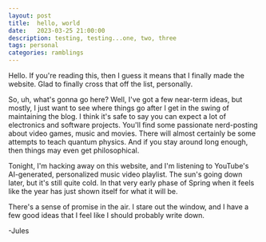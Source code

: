 ```yaml
---
layout: post
title:  hello, world
date:   2023-03-25 21:00:00
description: testing, testing...one, two, three
tags: personal
categories: ramblings
---
```

Hello.  If you're reading this, then I guess it means that I finally made the website.  Glad to finally cross that off the list, personally.

So, uh, what's gonna go here?  Well, I've got a few near-term ideas, but mostly, I just want to see where things go after I get in the swing of maintaining the blog.  I think it's safe to say you can expect a lot of electronics and software projects.  You'll find some passionate nerd-posting about video games, music and movies.  There will almost certainly be some attempts to teach quantum physics.  And if you stay around long enough, then things may even get philosophical.

Tonight, I'm hacking away on this website, and I'm listening to YouTube's AI-generated, personalized music video playlist.  The sun's going down later, but it's still quite cold.  In that very early phase of Spring when it feels like the year has just shown itself for what it will be.

There's a sense of promise in the air.  I stare out the window, and I have a few good ideas that I feel like I should probably write down.


-Jules
